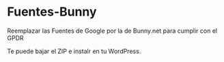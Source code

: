 # Fuentes-Bunny
Reemplazar las Fuentes de Google por la de Bunny.net para cumplir con el GPDR

Te puede bajar el ZIP e instalr en tu WordPress.
